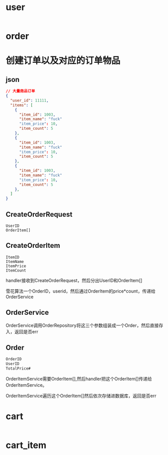 

# user

```

```



# order

# 创建订单以及对应的订单物品

## json

```json
// 大量商品订单
{
  "user_id": 11111,
  "items": [
    {
      "item_id": 1003,
      "item_name": "fuck"
      "item_price": 10,
      "item_count": 5
    },
    {
      "item_id": 1003,
      "item_name": "fuck"
      "item_price": 10,
      "item_count": 5
    },
    {
      "item_id": 1003,
      "item_name": "fuck"
      "item_price": 10,
      "item_count": 5
    },
  ]
}
```

## CreateOrderRequest

```
UserID
OrderItem[]
```

## CreateOrderItem

```
ItemID
ItemName
ItemPrice
ItemCount
```

handler接收到CreateOrderRequest，然后分出UserID和OrderItem[]

雪花算法一个OrderID，userid，然后通过OrderItem的price*count，传递给OrderService

## OrderService

OrderService调用OrderRepository将这三个参数组装成一个Order，然后直接存入，返回是否err

## Order

```go
OrderID
UserID
TotalPrice#
```

OrderItemService需要OrderItem[],然后handler把这个OrderItem[]传递给OrderItemService。

OrderItemService遍历这个OrderItem[]然后依次存储进数据库，返回是否err







# cart

```

```



# cart_item

```

```

